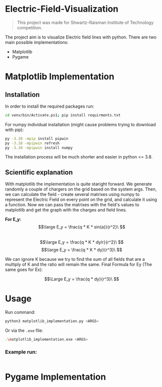 # Electric-Field-Visualization
> This project was made for Shwartz-Raisman Institute of Technology competition.

The project aim is to visualize Electric field lines with python. There are two main possible implementations:
- Matplotlib
- Pygame

# Matplotlib Implementation

## Installation
In order to install the required packages run:
```bash
cd venv/bin/Activate.ps1; pip install requirments.txt 
```
For numpy individual installation (might cause problems trying to download with pip):
```bash
py -3.10 -mpip install pipwin
py -3.10 -mpipwin refresh
py -3.10 -mpipwin install numpy
```
 The installation process will be much shorter and easier in python <= 3.8.
 
## Scientific explanation 
With matplotlib the implementation is quite staright forward. We generate randomly a couple of chargers on the grid based on the system args. Then, we can calculate the field - create several matrixes using numpy to represent the Electric Field on every point on the grid, and calculate it using a function. Now we can pass the matrixes with the field's values to matplotlib and get the graph with the charges and field lines.


**For E_y:**
$$\large E_y = \frac{q * K * sin(a)}{r^2}\ $$  
$$\large E_y = \frac{q * K * dy/r}{r^2}\ $$ 
$$\large E_y = \frac{q * K * dy}{r^3}\ $$ 

<p>
We can ignore K because we try to find the sum of all fields that are a multiply of K and the ratio will remain the same.
Final Formula for Ey (The same goes for Ex): 
</p>

$$\Large E_y = \frac{q * dy}{r^3}\ $$ 


# Usage
Run command:
```bash
python3 matplotlib_implementation.py <ARGS>
```
Or via the `.exe` file:
```bash
.\matplotlib_implementation.exe <ARGS>
```

### Example run:
<p align="center">
  <img src="https://user-images.githubusercontent.com/101902014/206561069-f9c47ede-5634-41a2-ac04-239c345dbf4f.png" alt=""/>
</p>



# Pygame Implementation
